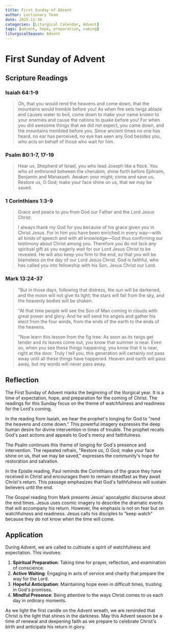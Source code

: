 ```yaml
---
title: First Sunday of Advent
author: Lectionary Team
date: 2025-11-30
categories: [Liturgical Calendar, Advent]
tags: [advent, hope, preparation, coming]
liturgicalSeason: Advent
---
```


# First Sunday of Advent

## Scripture Readings

### Isaiah 64:1-9

> Oh, that you would rend the heavens and come down,
> that the mountains would tremble before you!
> As when fire sets twigs ablaze
> and causes water to boil,
> come down to make your name known to your enemies
> and cause the nations to quake before you!
> For when you did awesome things that we did not expect,
> you came down, and the mountains trembled before you.
> Since ancient times no one has heard,
> no ear has perceived,
> no eye has seen any God besides you,
> who acts on behalf of those who wait for him.

### Psalm 80:1-7, 17-19

> Hear us, Shepherd of Israel,
> you who lead Joseph like a flock.
> You who sit enthroned between the cherubim,
> shine forth before Ephraim, Benjamin and Manasseh.
> Awaken your might;
> come and save us.
> Restore us, O God;
> make your face shine on us,
> that we may be saved.

### 1 Corinthians 1:3-9

> Grace and peace to you from God our Father and the Lord Jesus Christ.
>
> I always thank my God for you because of his grace given you in Christ Jesus. For in him you have been enriched in every way—with all kinds of speech and with all knowledge—God thus confirming our testimony about Christ among you. Therefore you do not lack any spiritual gift as you eagerly wait for our Lord Jesus Christ to be revealed. He will also keep you firm to the end, so that you will be blameless on the day of our Lord Jesus Christ. God is faithful, who has called you into fellowship with his Son, Jesus Christ our Lord.

### Mark 13:24-37

> "But in those days, following that distress, the sun will be darkened, and the moon will not give its light; the stars will fall from the sky, and the heavenly bodies will be shaken.
>
> "At that time people will see the Son of Man coming in clouds with great power and glory. And he will send his angels and gather his elect from the four winds, from the ends of the earth to the ends of the heavens.
>
> "Now learn this lesson from the fig tree: As soon as its twigs get tender and its leaves come out, you know that summer is near. Even so, when you see these things happening, you know that it is near, right at the door. Truly I tell you, this generation will certainly not pass away until all these things have happened. Heaven and earth will pass away, but my words will never pass away.

## Reflection

The First Sunday of Advent marks the beginning of the liturgical year. It is a time of expectation, hope, and preparation for the coming of Christ. The readings for this Sunday focus on the theme of watchfulness and readiness for the Lord's coming.

In the reading from Isaiah, we hear the prophet's longing for God to "rend the heavens and come down." This powerful imagery expresses the deep human desire for divine intervention in times of trouble. The prophet recalls God's past actions and appeals to God's mercy and faithfulness.

The Psalm continues this theme of longing for God's presence and intervention. The repeated refrain, "Restore us, O God; make your face shine on us, that we may be saved," expresses the community's hope for restoration and salvation.

In the Epistle reading, Paul reminds the Corinthians of the grace they have received in Christ and encourages them to remain steadfast as they await Christ's return. This passage emphasizes that God's faithfulness will sustain believers until the end.

The Gospel reading from Mark presents Jesus' apocalyptic discourse about the end times. Jesus uses cosmic imagery to describe the dramatic events that will accompany his return. However, the emphasis is not on fear but on watchfulness and readiness. Jesus calls his disciples to "keep watch" because they do not know when the time will come.

## Application

During Advent, we are called to cultivate a spirit of watchfulness and expectation. This involves:

1. **Spiritual Preparation**: Taking time for prayer, reflection, and examination of conscience.
2. **Active Waiting**: Engaging in acts of service and charity that prepare the way for the Lord.
3. **Hopeful Anticipation**: Maintaining hope even in difficult times, trusting in God's promises.
4. **Mindful Presence**: Being attentive to the ways Christ comes to us each day in ordinary moments.

As we light the first candle on the Advent wreath, we are reminded that Christ is the light that shines in the darkness. May this Advent season be a time of renewal and deepening faith as we prepare to celebrate Christ's birth and anticipate his return in glory.
